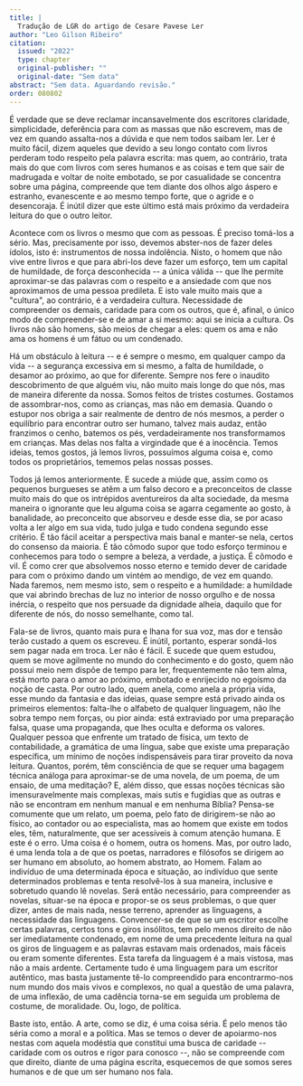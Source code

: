 ```yaml
---
title: |
  Tradução de LGR do artigo de Cesare Pavese Ler
author: "Leo Gilson Ribeiro"
citation:
  issued: "2022"
  type: chapter
  original-publisher: ""
  original-date: "Sem data"
abstract: "Sem data. Aguardando revisão."
order: 080802
---
```


É verdade que se deve reclamar incansavelmente dos escritores claridade, simplicidade, deferência para com as massas que não escrevem, mas de vez em quando assalta-nos a dúvida e que nem todos saibam ler. Ler é muito fácil, dizem aqueles que devido a seu longo contato com livros perderam todo respeito pela palavra escrita: mas quem, ao contrário, trata mais do que com livros com seres humanos e as coisas e tem que sair de madrugada e voltar de noite embotado, se por casualidade se concentra sobre uma página, compreende que tem diante dos olhos algo áspero e estranho, evanescente e ao mesmo tempo forte, que o agride e o desencoraja. É inútil dizer que este último está mais próximo da verdadeira leitura do que o outro leitor.

Acontece com os livros o mesmo que com as pessoas. É preciso tomá-los a sério. Mas, precisamente por isso, devemos abster-nos de fazer deles ídolos, isto é: instrumentos de nossa indolência. Nisto, o homem que não vive entre livros e que para abri-los deve fazer um esforço, tem um capital de humildade, de força desconhecida -- a única válida -- que lhe permite aproximar-se das palavras com o respeito e a ansiedade com que nos aproximamos de uma pessoa predileta. E isto vale muito mais que a "cultura", ao contrário, é a verdadeira cultura. Necessidade de compreender os demais, caridade para com os outros, que é, afinal, o único modo de compreender-se e de amar a si mesmo: aqui se inicia a cultura. Os livros não são homens, são meios de chegar a eles: quem os ama e não ama os homens é um fátuo ou um condenado.

Há um obstáculo à leitura -- e é sempre o mesmo, em qualquer campo da vida -- a segurança excessiva em si mesmo, a falta de humildade, o desamor ao próximo, ao que for diferente. Sempre nos fere o inaudito descobrimento de que alguém viu, não muito mais longe do que nós, mas de maneira diferente da nossa. Somos feitos de tristes costumes. Gostamos de assombrar-nos, como as crianças, mas não em demasia. Quando o estupor nos obriga a sair realmente de dentro de nós mesmos, a perder o equilíbrio para encontrar outro ser humano, talvez mais audaz, então franzimos o cenho, batemos os pés, verdadeiramente nos transformamos em crianças. Mas delas nos falta a virgindade que é a inocência. Temos ideias, temos gostos, já lemos livros, possuímos alguma coisa e, como todos os proprietários, tememos pelas nossas posses.

Todos já lemos anteriormente. E sucede a miúde que, assim como os pequenos burgueses se atêm a um falso decoro e a preconceitos de classe muito mais do que os intrépidos aventureiros da alta sociedade, da mesma maneira o ignorante que leu alguma coisa se agarra cegamente ao gosto, à banalidade, ao preconceito que absorveu e desde esse dia, se por acaso volta a ler algo em sua vida, tudo julga e tudo condena segundo esse critério. É tão fácil aceitar a perspectiva mais banal e manter-se nela, certos do consenso da maioria. É tão cômodo supor que todo esforço terminou e conhecemos para todo o sempre a beleza, a verdade, a justiça. É cômodo e vil. É como crer que absolvemos nosso eterno e temido dever de caridade para com o próximo dando um vintém ao mendigo, de vez em quando. Nada faremos, nem mesmo isto, sem o respeito e a humildade: a humildade que vai abrindo brechas de luz no interior de nosso orgulho e de nossa inércia, o respeito que nos persuade da dignidade alheia, daquilo que for diferente de nós, do nosso semelhante, como tal.

Fala-se de livros, quanto mais pura e lhana for sua voz, mas dor e tensão terão custado a quem os escreveu. É inútil, portanto, esperar sondá-los sem pagar nada em troca. Ler não é fácil. E sucede que quem estudou, quem se move agilmente no mundo do conhecimento e do gosto, quem não possui meio nem dispõe de tempo para ler, frequentemente não tem alma, está morto para o amor ao próximo, embotado e enrijecido no egoísmo da noção de casta. Por outro lado, quem anela, como anela a própria vida, esse mundo da fantasia e das ideias, quase sempre está privado ainda os primeiros elementos: falta-lhe o alfabeto de qualquer linguagem, não lhe sobra tempo nem forças, ou pior ainda: está extraviado por uma preparação falsa, quase uma propaganda, que lhes oculta e deforma os valores. Qualquer pessoa que enfrente um tratado de física, um texto de contabilidade, a gramática de uma língua, sabe que existe uma preparação específica, um mínimo de noções indispensáveis para tirar proveito da nova leitura. Quantos, porém, têm consciência de que se requer uma bagagem técnica análoga para aproximar-se de uma novela, de um poema, de um ensaio, de uma meditação? E, além disso, que essas noções técnicas são imensuravelmente mais complexas, mais sutis e fugidias que as outras e não se encontram em nenhum manual e em nenhuma Bíblia? Pensa-se comumente que um relato, um poema, pelo fato de dirigirem-se não ao físico, ao contador ou ao especialista, mas ao homem que existe em todos eles, têm, naturalmente, que ser acessíveis à comum atenção humana. E este é o erro. Uma coisa é o homem, outra os homens. Mas, por outro lado, é uma lenda tola a de que os poetas, narradores e filósofos se dirigem ao ser humano em absoluto, ao homem abstrato, ao Homem. Falam ao indivíduo de uma determinada época e situação, ao indivíduo que sente determinados problemas e tenta resolvê-los à sua maneira, inclusive e sobretudo quando lê novelas. Será então necessário, para compreender as novelas, situar-se na época e propor-se os seus problemas, o que quer dizer, antes de mais nada, nesse terreno, aprender as linguagens, a necessidade das linguagens. Convencer-se de que se um escritor escolhe certas palavras, certos tons e giros insólitos, tem pelo menos direito de não ser imediatamente condenado, em nome de uma precedente leitura na qual os giros de linguagem e as palavras estavam mais ordenados, mais fáceis ou eram somente diferentes. Esta tarefa da linguagem é a mais vistosa, mas não a mais ardente. Certamente tudo é uma linguagem para um escritor autêntico, mas basta justamente tê-lo compreendido para encontrarmo-nos num mundo dos mais vivos e complexos, no qual a questão de uma palavra, de uma inflexão, de uma cadência torna-se em seguida um problema de costume, de moralidade. Ou, logo, de política.

Baste isto, então. A arte, como se diz, é uma coisa séria. É pelo menos tão séria como a moral e a política. Mas se temos o dever de apoiarmo-nos nestas com aquela modéstia que constitui uma busca de caridade -- caridade com os outros e rigor para conosco --, não se compreende com que direito, diante de uma página escrita, esquecemos de que somos seres humanos e de que um ser humano nos fala.


